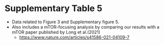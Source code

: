 # Supplementary Table 5
- Data related to Figure 3 and Supplementary figure 5.
- Also includes a mTOR-focusing analysis by comparing our results with a mTOR paper published by Long et al.(2021)
  - https://www.nature.com/articles/s41586-021-04109-7